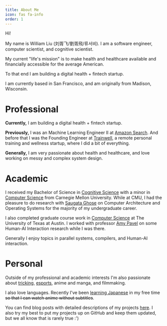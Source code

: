 ```yaml
---
title: About Me
icon: fas fa-info
order: 1
---
```


Hi!

My name is William Liu (刘胥飞/劉胥飛/류서비). I am a software engineer, computer scientist, and cognitive scientist.

My current "life's mission" is to make health and healthcare available and financially accessible for the average American.

To that end I am building a digital health + fintech startup.

I am currently based in San Francisco, and am originally from Madison, Wisconsin.

# Professional

**Currently,** I am building a digital health + fintech startup.

**Previously,** I was an Machine Learning Engineer II at [Amazon Search](https://www.amazon.science/research-areas/search-and-information-retrieval). And before that I was the Founding Engineer at [Trainwell](https://trainwell.net),
a remote personal training and wellness startup, where I did a bit of everything.

**Generally,** I am very passionate about health and healthcare, and love working on messy and complex system design.

# Academic

I received my Bachelor of Science in [Cognitive Science](https://www.cmu.edu/dietrich/psychology/undergraduate/prospective-students/academics/cognitive-science/index.html) with a minor in [Computer Science](https://www.cs.cmu.edu/) from Carnegie Mellon University. While at CMU, I had the pleasure to do research with [Saugata Ghose](https://ghose.web.illinois.edu/) on Computer Architecture and Operating Systems for the majority of my undergraduate career.

I also completed graduate course work in [Computer Science](https://www.cs.utexas.edu/graduate-program/masters-program/msonline) at The University of Texas at Austin. I worked with professor [Amy Pavel](https://amypavel.com/) on some Human-AI Interaction research while I was there.

Generally I enjoy topics in parallel systems, compilers, and Human-AI interaction.

# Personal

Outside of my professional and academic interests I'm also passionate about [tricking](https://www.instagram.com/p/BuBzUssFYV3/?utm_source=ig_web_copy_link), [esports](https://www.youtube.com/watch?v=mFIJFlpMRm4), anime and manga, and filmmaking.

I also love languages. Recently I've been [learning Japanese](/posts/japanese_six_months) in my free time ~~so that I can watch anime without subtitles~~.

You can find blog posts with detailed descriptions of my projects [here](/categories/project/). I also try my best to put my projects up on GitHub and keep them updated, but we all know that is rarely true :')
